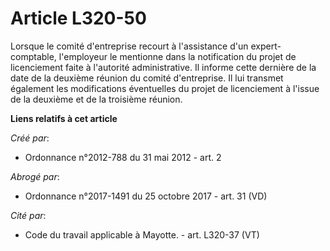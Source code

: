 # Article L320-50

Lorsque le comité d'entreprise recourt à l'assistance d'un expert-comptable, l'employeur le mentionne dans la notification du
projet de licenciement faite à l'autorité administrative. Il informe cette dernière de la date de la deuxième réunion du
comité d'entreprise. Il lui transmet également les modifications éventuelles du projet de licenciement à l'issue de la
deuxième et de la troisième réunion.

**Liens relatifs à cet article**

_Créé par_:

  - Ordonnance n°2012-788 du 31 mai 2012 - art. 2

_Abrogé par_:

  - Ordonnance n°2017-1491 du 25 octobre 2017 - art. 31 (VD)

_Cité par_:

  - Code du travail applicable à Mayotte. - art. L320-37 (VT)
